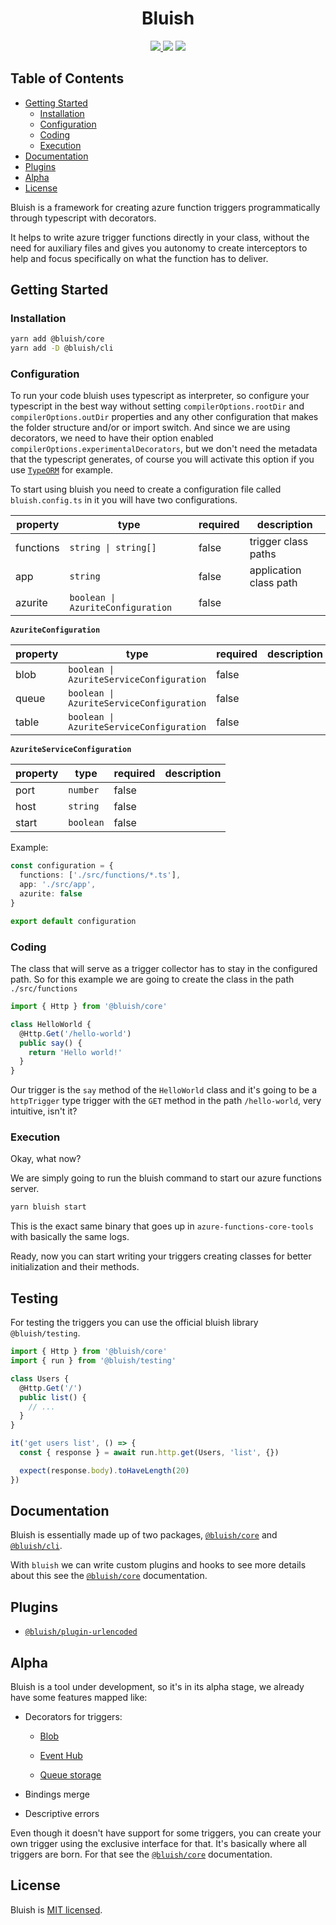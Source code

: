 <h1 align="center">Bluish</h1>

<p align="center">
  <a href="https://www.npmjs.com/package/@bluish/core">
    <img src="https://img.shields.io/npm/v/@bluish/core?style=for-the-badge">
  </a>
  <img src="https://img.shields.io/github/actions/workflow/status/its-bluish/bluish/ci.yml?branch=main&label=CI&style=for-the-badge">
  <img src="https://img.shields.io/codecov/c/gh/its-bluish/bluish?style=for-the-badge">
</p>

## Table of Contents

  - [Getting Started](#getting-started)
    - [Installation](#Installation)
    - [Configuration](#configuration)
    - [Coding](#coding)
    - [Execution](#Execution)
  - [Documentation](#documentation)
  - [Plugins](#plugins)
  - [Alpha](#alpha)
  - [License](#license)

Bluish is a framework for creating azure function triggers programmatically through typescript with decorators.

It helps to write azure trigger functions directly in your class, without the need for auxiliary files and gives you autonomy to create interceptors to help and focus specifically on what the function has to deliver.

## Getting Started

### Installation

```sh
yarn add @bluish/core
yarn add -D @bluish/cli
```

### Configuration

To run your code bluish uses typescript as interpreter, so configure your typescript in the best way without setting `compilerOptions.rootDir` and `compilerOptions.outDir` properties and any other configuration that makes the folder structure and/or or import switch. And since we are using decorators, we need to have their option enabled `compilerOptions.experimentalDecorators`, but we don't need the metadata that the typescript generates, of course you will activate this option if you use [`TypeORM`](https://github.com/typeorm/typeorm) for example.

To start using bluish you need to create a configuration file called `bluish.config.ts` in it you will have two configurations.

|property  |type                             |required |description            |
|----------|---------------------------------|---------|-----------------------|
|functions |`string \| string[]`             |false    |trigger class paths    |
|app       |`string`                         |false    |application class path |
|azurite   |`boolean \| AzuriteConfiguration` |false    |                       |

**`AzuriteConfiguration`**

|property  |type                                    |required |description            |
|----------|----------------------------------------|---------|-----------------------|
|blob      |`boolean \| AzuriteServiceConfiguration` |false    |                       |
|queue     |`boolean \| AzuriteServiceConfiguration` |false    |                       |
|table     |`boolean \| AzuriteServiceConfiguration` |false    |                       |

**`AzuriteServiceConfiguration`**

|property  |type                                    |required |description            |
|----------|----------------------------------------|---------|-----------------------|
|port      |`number`                                |false    |                       |
|host      |`string`                                |false    |                       |
|start     |`boolean`                               |false    |                       |


Example:

```ts
const configuration = {
  functions: ['./src/functions/*.ts'],
  app: './src/app',
  azurite: false
}

export default configuration
```

### Coding

The class that will serve as a trigger collector has to stay in the configured path. So for this example we are going to create the class in the path `./src/functions`

```ts
import { Http } from '@bluish/core'

class HelloWorld {
  @Http.Get('/hello-world')
  public say() {
    return 'Hello world!'
  }
}
```

Our trigger is the `say` method of the `HelloWorld` class and it's going to be a `httpTrigger` type trigger with the `GET` method in the path `/hello-world`, very intuitive, isn't it?

### Execution

Okay, what now?

We are simply going to run the bluish command to start our azure functions server.

```sh
yarn bluish start
```

This is the exact same binary that goes up in `azure-functions-core-tools` with basically the same logs.

Ready, now you can start writing your triggers creating classes for better initialization and their methods.

## Testing

For testing the triggers you can use the official bluish library `@bluish/testing`.

```ts
import { Http } from '@bluish/core'
import { run } from '@bluish/testing'

class Users {
  @Http.Get('/')
  public list() {
    // ...
  }
}

it('get users list', () => {
  const { response } = await run.http.get(Users, 'list', {})

  expect(response.body).toHaveLength(20)
})
```

## Documentation

Bluish is essentially made up of two packages, [`@bluish/core`](./packages/core) and [`@bluish/cli`](./packages/cli).

With `bluish` we can write custom plugins and hooks to see more details about this see the [`@bluish/core`](./packages/core) documentation.

## Plugins

  - [`@bluish/plugin-urlencoded`](./plugins/urlencoded)

## Alpha

Bluish is a tool under development, so it's in its alpha stage, we already have some features mapped like:

- Decorators for triggers:

  - [Blob](https://learn.microsoft.com/en-us/azure/azure-functions/functions-bindings-storage-blob)

  - [Event Hub](https://learn.microsoft.com/en-us/azure/azure-functions/functions-bindings-event-hubs)

  - [Queue storage](https://learn.microsoft.com/en-us/azure/azure-functions/functions-bindings-storage-queue)

- Bindings merge

- Descriptive errors

Even though it doesn't have support for some triggers, you can create your own trigger using the exclusive interface for that. It's basically where all triggers are born. For that see the [`@bluish/core`](./packages/core) documentation.
## License

Bluish is [MIT licensed](./LICENSE).
